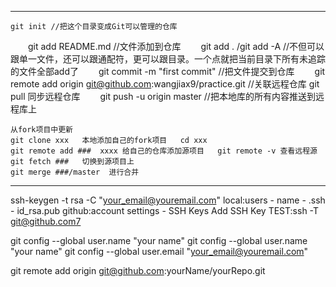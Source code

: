 ﻿---------------------------------------------------------
    git init //把这个目录变成Git可以管理的仓库
　　git add README.md //文件添加到仓库
　　git add . /git add -A //不但可以跟单一文件，还可以跟通配符，更可以跟目录。一个点就把当前目录下所有未追踪的文件全部add了 
　　git commit -m "first commit" //把文件提交到仓库
　　git remote add origin git@github.com:wangjiax9/practice.git //关联远程仓库
    git pull 同步远程仓库
　　git push -u origin master //把本地库的所有内容推送到远程库上

	从fork项目中更新
	git clone xxx   本地添加自己的fork项目   cd xxx
    git remote add ###  xxxx 给自己的仓库添加源项目   git remote -v 查看远程源
    git fetch ###   切换到源项目上
    git merge ###/master  进行合并

---------------------------------------------------
ssh-keygen -t rsa -C "your_email@youremail.com"
local:users - name - .ssh - id_rsa.pub
github:account settings - SSH Keys Add SSH Key
TEST:ssh -T git@github.com7

git config --global user.name "your name"
git config --global user.name "your name" 
git config --global user.email "your_email@youremail.com"

git remote add origin git@github.com:yourName/yourRepo.git